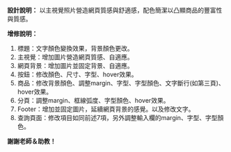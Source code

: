 **設計說明：**
以主視覺照片營造網頁質感與舒適感，配色簡潔以凸顯商品的豐富性與質感。

**增修說明：**

1. 標題：文字顏色變換效果，背景顏色更改。
2. 主視覺：增加圖片營造網頁質感、自適應。
3. 網頁背景：增加圖片並固定背景、自適應。
4. 按鈕：修改顏色、尺寸、字型、hover效果。
5. 商品：修改背景顏色、調整margin、字型、字型顏色、文字斷行(如第三頁)、hover效果。
6. 分頁：調整margin、框線弧度、字型顏色、hover效果。
7. Footer：增加並固定圖片，延續網頁背景的感覺。以及修改文字。
8. 查詢頁面：修改項目如同前述7項，另外調整輸入欄的margin、字型、字型顏色。

**謝謝老師＆助教！**
